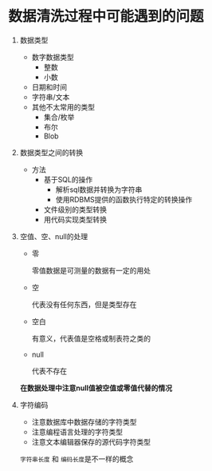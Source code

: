 # 数据清洗过程中可能遇到的问题

1. 数据类型

   * 数字数据类型
     * 整数
     * 小数
   * 日期和时间
   * 字符串/文本
   * 其他不太常用的类型
     * 集合/枚举
     * 布尔
     * Blob

2. 数据类型之间的转换

   * 方法
     * 基于SQL的操作
       * 解析sql数据并转换为字符串
       * 使用RDBMS提供的函数执行特定的转换操作
     * 文件级别的类型转换
     * 用代码实现类型转换

3. 空值、空、null的处理

   * 零

     零值数据是可测量的数据有一定的用处

   * 空

     代表没有任何东西，但是类型存在

   * 空白

     有意义，代表值是空格或制表符之类的

   * null

     代表不存在

   **在数据处理中注意null值被空值或零值代替的情况**

4. 字符编码

   * 注意数据库中数据存储的字符类型
   * 注意编程语言处理的字符类型
   * 注意文本编辑器保存的源代码字符类型

   `字符串长度` 和 `编码长度`是不一样的概念


